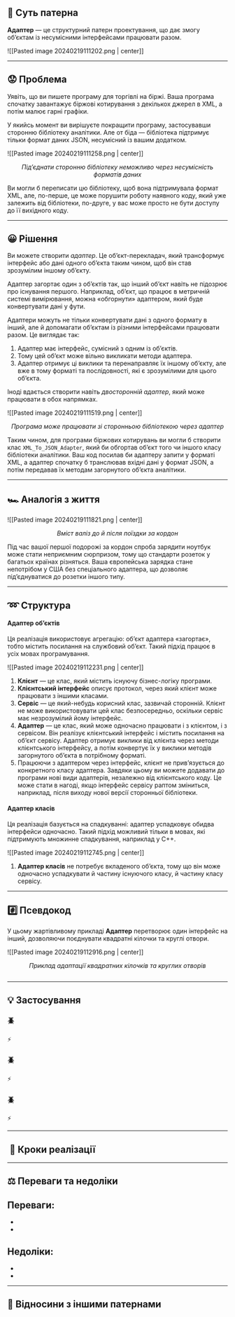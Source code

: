 ## 💭 Суть патерна

**Адаптер** — це структурний патерн проектування, що дає змогу об’єктам із несумісними інтерфейсами працювати разом.

![[Pasted image 20240219111202.png | center]]

---
## 😟 Проблема

Уявіть, що ви пишете програму для торгівлі на біржі. Ваша програма спочатку завантажує біржові котирування з декількох джерел в XML, а потім малює гарні графіки.

У якийсь момент ви вирішуєте покращити програму, застосувавши сторонню бібліотеку аналітики. Але от біда — бібліотека підтримує тільки формат даних JSON, несумісний із вашим додатком.

![[Pasted image 20240219111258.png | center]]
<center><i>Під’єднати сторонню бібліотеку неможливо через несумісність форматів даних</i></center>

Ви могли б переписати цю бібліотеку, щоб вона підтримувала формат XML, але, по-перше, це може порушити роботу наявного коду, який уже залежить від бібліотеки, по-друге, у вас може просто не бути доступу до її вихідного коду.

---
## 😀 Рішення

Ви можете створити _адаптер_. Це об’єкт-перекладач, який трансформує інтерфейс або дані одного об’єкта таким чином, щоб він став зрозумілим іншому об’єкту.

Адаптер загортає один з об’єктів так, що інший об’єкт навіть не підозрює про існування першого. Наприклад, об’єкт, що працює в метричній системі вимірювання, можна «обгорнути» адаптером, який буде конвертувати дані у фути.

Адаптери можуть не тільки конвертувати дані з одного формату в інший, але й допомагати об’єктам із різними інтерфейсами працювати разом. Це виглядає так:

1. Адаптер має інтерфейс, сумісний з одним із об’єктів.
2. Тому цей об’єкт може вільно викликати методи адаптера.
3. Адаптер отримує ці виклики та перенаправляє їх іншому об’єкту, але вже в тому форматі та послідовності, які є зрозумілими для цього об’єкта.

Іноді вдається створити навіть _двосторонній адаптер_, який може працювати в обох напрямках.

![[Pasted image 20240219111519.png | center]]
<center><i>Програма може працювати зі сторонньою бібліотекою через адаптер</i></center>

Таким чином, для програми біржових котирувань ви могли б створити клас `XML_To_JSON_Adapter`, який би обгортав об’єкт того чи іншого класу бібліотеки аналітики. Ваш код посилав би адаптеру запити у форматі XML, а адаптер спочатку б транслював вхідні дані у формат JSON, а потім передавав їх методам загорнутого об’єкта аналітики.

---
## 🏎️ Аналогія з життя

![[Pasted image 20240219111821.png | center]]
<center><i>Вміст валіз до й після поїздки за кордон</i></center>

Під час вашої першої подорожі за кордон спроба зарядити ноутбук може стати неприємним сюрпризом, тому що стандарти розеток у багатьох країнах різняться. Ваша європейська зарядка стане непотрібом у США без спеціального адаптера, що дозволяє під’єднуватися до розетки іншого типу.

---
## ➿ Структура

#### Адаптер об’єктів
Ця реалізація використовує агрегацію: об’єкт адаптера «загортає», тобто містить посилання на службовий об’єкт. Такий підхід працює в усіх мовах програмування.

![[Pasted image 20240219112231.png | center]]

1. **Клієнт** — це клас, який містить існуючу бізнес-логіку програми.
2. **Клієнтський інтерфейс** описує протокол, через який клієнт може працювати з іншими класами.
3. **Сервіс** — це який-небудь корисний клас, зазвичай сторонній. Клієнт не може використовувати цей клас безпосередньо, оскільки сервіс має незрозумілий йому інтерфейс.
4. **Адаптер** — це клас, який може одночасно працювати і з клієнтом, і з сервісом. Він реалізує клієнтський інтерфейс і містить посилання на об’єкт сервісу. Адаптер отримує виклики від клієнта через методи клієнтського інтерфейсу, а потім конвертує їх у виклики методів загорнутого об’єкта в потрібному форматі.
5. Працюючи з адаптером через інтерфейс, клієнт не прив’язується до конкретного класу адаптера. Завдяки цьому ви можете додавати до програми нові види адаптерів, незалежно від клієнтського коду. Це може стати в нагоді, якщо інтерфейс сервісу раптом зміниться, наприклад, після виходу нової версії сторонньої бібліотеки.

#### Адаптер класів
Ця реалізація базується на спадкуванні: адаптер успадковує обидва інтерфейси одночасно. Такий підхід можливий тільки в мовах, які підтримують множинне спадкування, наприклад у C++.

![[Pasted image 20240219112745.png | center]]

1. **Адаптер класів** не потребує вкладеного об’єкта, тому що він може одночасно успадкувати й частину існуючого класу, й частину класу сервісу.

---
## #️⃣ Псевдокод

У цьому жартівливому прикладі **Адаптер** перетворює один інтерфейс на інший, дозволяючи поєднувати квадратні кілочки та круглі отвори.

![[Pasted image 20240219112916.png | center]]
<center><i>Приклад адаптації квадратних кілочків та круглих отворів</i></center>



``` C#

```

---
## 💡 Застосування

### 🪲 

⚡ 

### 🪲 

⚡ 

### 🪲 

⚡

---
##  📃 Кроки реалізації



---
## ⚖️ Переваги та недоліки

**Переваги:**
- 
- 
- 
**Недоліки:**
- 
- 
- 

---
## 🔁 Відносини з іншими патернами

